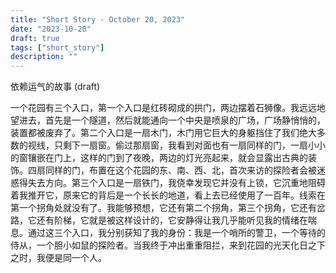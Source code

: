 ```yaml
---
title: "Short Story - October 20, 2023"
date: "2023-10-20"
draft: true
tags: ["short_story"]
description: ""
---
```

依赖运气的故事 (draft)

一个花园有三个入口，第一个入口是红砖砌成的拱门，两边摆着石狮像。我远远地望进去，首先是一个隧道，然后就能通向一个中央是喷泉的广场，广场静悄悄的，装置都被废弃了。第二个入口是一扇木门，木门用它巨大的身躯挡住了我们绝大多数的视线，只剩下一扇窗。偷过那扇窗，我看到对面也有一扇同样的门，一扇小小的窗镶嵌在门上，这样的门到了夜晚，两边的灯光亮起来，就会显露出古典的装饰。四扇同样的门，布置在这个花园的东、南、西、北，首次来访的探险者会被迷惑得失去方向。第三个入口是一扇铁门，我侥幸发现它并没有上锁，它沉重地阻碍着我推开它，原来它的背后是一个长长的地道，看上去已经使用了一百年。线索在第一个拐角处就没有了。我能够预想，它还有第二个拐角，第三个拐角，它还有岔路，它还有阶梯，它就是被这样设计的，它安静得让我几乎能听见我的情绪在喘息。通过这三个入口，我分别获知了我的身份：我是一个哨所的警卫，一个等待的侍从，一个胆小如鼠的探险者。当我终于冲出重重阻拦，来到花园的光天化日之下之时，我便是同一个人。